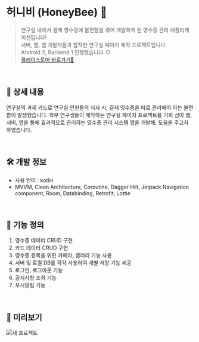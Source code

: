 # 허니비 (HoneyBee) 🐝
> 연구실 내에서 결제 영수증에 불편함을 겪어 개발하게 된 영수증 관리 애플리케이션입니다! </br>
> 서버, 웹, 앱 개발자들과 합작한 연구실 페이지 제작 프로젝트입니다. </br>
> Android 2, Backend 1 진행했습니다 :D</br>
> [플레이스토어 바로가기🐝](https://play.google.com/store/apps/details?id=dclabHoneyBee.myapplication&hl=ko-KR)

</br>

## 📖 상세 내용

연구실의 과제 카드로 연구실 인원들의 식사 시, 결제 영수증을 따로 관리해야 하는 불편함이 발생했습니다. 학부 연구생들이 제작하는 연구실 페이지 프로젝트를 기회 삼아 웹, 서버, 앱을 통해 효과적으로 관리하는 영수증 관리 시스템 앱을 개발해, 도움을 주고자 하였습니다.

</br>

## 🛠️ 개발 정보
- 사용 언어 : kotlin
- MVVM, Clean Architecture, Coroutine, Dagger Hilt, Jetpack Navigation component, Room, Databinding, Retrofit, Lottie

</br>

## 📖 기능 정의
1. 영수증 데이터 CRUD 구현
2. 카드 데이터 CRUD 구현
3. 영수증 등록을 위한 카메라, 갤러리 기능 사용
4. 서버 및 로컬 DB를 각각 사용하여 개별 저장 기능 제공
5. 로그인, 로그아웃 기능
6. 공지사항 조회 기능
7. 푸시알림 기능
</br>

## 👀 미리보기
![새 프로젝트](https://github.com/YouHyein-hi/YouHyein-hi/assets/88173418/701870df-f1a0-403e-80bf-c85497df9287)
